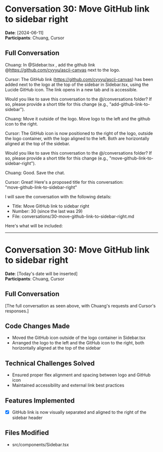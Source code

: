 # Conversation 30: Move GitHub link to sidebar right

**Date**: [2024-06-11]  
**Participants**: Chuang, Cursor

## Full Conversation
Chuang: In @Sidebar.tsx , add the github link @https://github.com/cyyyu/ascii-canvas  next to the logo.

Cursor: The GitHub link (https://github.com/cyyyu/ascii-canvas) has been added next to the logo at the top of the sidebar in Sidebar.tsx, using the Lucide GitHub icon. The link opens in a new tab and is accessible.

Would you like to save this conversation to the @/conversations folder? If so, please provide a short title for this change (e.g., "add-github-link-to-sidebar").

Chuang: Move it outside of the logo. Move logo to the left and the github icon to the right.

Cursor: The GitHub icon is now positioned to the right of the logo, outside the logo container, with the logo aligned to the left. Both are horizontally aligned at the top of the sidebar.

Would you like to save this conversation to the @/conversations folder? If so, please provide a short title for this change (e.g., "move-github-link-to-sidebar-right").

Chuang: Good. Save the chat.

Cursor: Great! Here's a proposed title for this conversation:  
"move-github-link-to-sidebar-right"

I will save the conversation with the following details:

- Title: Move GitHub link to sidebar right
- Number: 30 (since the last was 29)
- File: conversations/30-move-github-link-to-sidebar-right.md

Here's what will be included:

---

# Conversation 30: Move GitHub link to sidebar right

**Date**: [Today's date will be inserted]  
**Participants**: Chuang, Cursor

## Full Conversation
[The full conversation as seen above, with Chuang's requests and Cursor's responses.]

## Code Changes Made
- Moved the GitHub icon outside of the logo container in Sidebar.tsx
- Arranged the logo to the left and the GitHub icon to the right, both horizontally aligned at the top of the sidebar

## Technical Challenges Solved
- Ensured proper flex alignment and spacing between logo and GitHub icon
- Maintained accessibility and external link best practices

## Features Implemented
- [x] GitHub link is now visually separated and aligned to the right of the sidebar header

## Files Modified
- src/components/Sidebar.tsx 